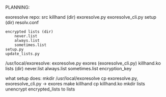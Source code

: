 
PLANNING:

exoresolve repo:
	src
		killhand (dir)
		exoresolve.py
		exoresolve_cli.py
		setup (dir)
			resolv.conf
		
	encrypted lists (dir)
		never.list
		always.list
		sometimes.list
	setup.py
	update_lists.py



/usr/local/exoresolve:
	exoresolve.py
	exores (exoresolve_cli.py)
	killhand.ko
	lists (dir)
		never.list
		always.list
		sometimes.list
	encryption_key	


what setup does:
mkdir /usr/local/exoresolve
cp exoresolve.py, exoresolve_cli.py -> exores
make killhand
cp killhand.ko
mkdir lists
unencrypt encrypted_lists to lists

